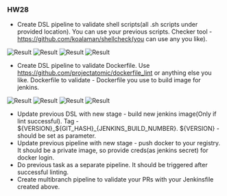 ### HW28

- Create DSL pipeline to validate shell scripts(all .sh scripts under provided location). You can use your previous scripts. Checker tool - https://github.com/koalaman/shellcheck(you can use any you like).

![Result](https://i.ibb.co/9VD79bk/Install-shellcheck.jpg)
![Result](https://i.ibb.co/QQwSt9x/Shellcheck-0.jpg)
![Result](https://i.ibb.co/02vdWW2/Shellcheck-1.jpg)
![Result](https://i.ibb.co/QFNQ1VW/Shellcheck-2.jpg)

- Create DSL pipeline to validate Dockerfile. Use https://github.com/projectatomic/dockerfile_lint or anything else you like. Dockerfile to validate - Dockerfile you use to build image for jenkins.

![Result](https://i.ibb.co/CKbm74f/Dockerfile-lint-0.jpg)
![Result](https://i.ibb.co/HzBjLbS/Dockerfile-lint-1.jpg)
![Result](https://i.ibb.co/5KWB826/Dockerfile-lint-2.jpg)
![Result](https://i.ibb.co/r6PnZ2T/Dockerfile-lint-3.jpg)

- Update previous DSL with new stage - build new jenkins image(Only if lint successful). Tag - ${VERSION}_${GIT_HASH}_{JENKINS_BUILD_NUMBER}.  ${VERSION} -  should be set as parameter.
- Update previous pipeline with new stage - push docker to your registry. It should be a private image, so provide creds(as jenkins secret) for docker login.
- Do previous task as a separate pipeline. It should be triggered after successful linting.
- Create multibranch pipeline to validate your PRs with your Jenkinsfile created above.

